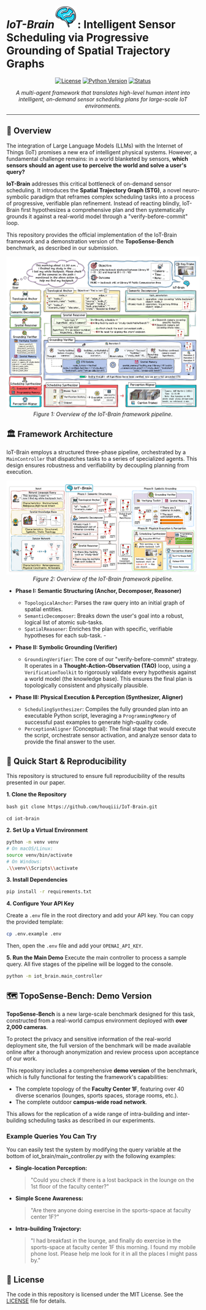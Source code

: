 #  *IoT-Brain*<img src="./figure/logo.png" alt="IoT-Brain Logo" width="60"/>: Intelligent Sensor Scheduling via Progressive Grounding of Spatial Trajectory Graphs

<p align="center">   <a href="#"><img src="https://img.shields.io/badge/License-MIT-blue.svg" alt="License"></a>   <a href="#"><img src="https://img.shields.io/badge/Python-3.10+-yellow.svg" alt="Python Version"></a>   <a href="#"><img src="https://img.shields.io/badge/Status-Under_Review-lightgrey.svg" alt="Status"></a> </p>

<p align="center">   
    <em>A multi-agent framework that translates high-level human intent into intelligent, on-demand sensor scheduling plans for large-scale IoT environments.</em> 
</p>

---

## 🌟 Overview 

The integration of Large Language Models (LLMs) with the Internet of Things (IoT) promises a new era of intelligent physical systems. However, a fundamental challenge remains: in a world blanketed by sensors, **which sensors should an agent use to perceive the world and solve a user's query?** 

**IoT-Brain** addresses this critical bottleneck of on-demand sensor scheduling. It introduces the **Spatial Trajectory Graph (STG)**, a novel neuro-symbolic paradigm that reframes complex scheduling tasks into a process of progressive, verifiable plan refinement. Instead of reacting blindly, IoT-Brain first hypothesizes a comprehensive plan and then systematically grounds it against a real-world model through a "verify-before-commit" loop. 

This repository provides the official implementation of the IoT-Brain framework and a demonstration version of the **TopoSense-Bench** benchmark, as described in our submission. 

<p align="center">  <img src="./figure/workflow.png" alt="IoT-Brain Workflow Example"/>  
    <br>
    <em>Figure 1: Overview of the IoT-Brain framework pipeline.</em>
</p>



## 🏛️ Framework Architecture

IoT-Brain employs a structured three-phase pipeline, orchestrated by a `MainController` that dispatches tasks to a series of specialized agents. This design ensures robustness and verifiability by decoupling planning from execution. 

<p align="center">  <img src="./figure/framework.png" alt="IoT-Brain Framework Overview"/>  
<br>
<em>Figure 2: Overview of the IoT-Brain framework pipeline.</em>
</p>

- **Phase I: Semantic Structuring (Anchor, Decomposer, Reasoner)**    
  - `TopologicalAnchor`: Parses the raw query into an initial graph of spatial entities.   
  - `SemanticDecomposer`: Breaks down the user's goal into a robust, logical list of atomic sub-tasks.    
  - `SpatialReasoner`: Enriches the plan with specific, verifiable hypotheses for each sub-task. -   

- **Phase II: Symbolic Grounding (Verifier)**    
  -  `GroundingVerifier`: The core of our "verify-before-commit" strategy. It operates in a **Thought-Action-Observation (TAO)** loop, using a `VerificationToolkit` to rigorously validate every hypothesis against a world model (the knowledge base). This ensures the final plan is topologically consistent and physically plausible. 

- **Phase III: Physical Execution & Perception (Synthesizer, Aligner)**   
  -  `SchedulingSynthesizer`: Compiles the fully grounded plan into an executable Python script, leveraging a `ProgrammingMemory` of successful past examples to generate high-quality code. 
  -  `PerceptionAligner` (Conceptual): The final stage that would execute the script, orchestrate sensor activation, and analyze sensor data to provide the final answer to the user. 

## 🚀 Quick Start & Reproducibility 

This repository is structured to ensure full reproducibility of the results presented in our paper. 

**1. Clone the Repository** 

```bash git clone https://github.com/houqiii/IoT-Brain.git ```

```cd iot-brain```

**2. Set Up a Virtual Environment**

```bash
python -m venv venv
# On macOS/Linux:
source venv/bin/activate
# On Windows:
.\\venv\\Scripts\\activate
```

**3. Install Dependencies**

```bash
pip install -r requirements.txt
```

**4. Configure Your API Key**

Create a `.env` file in the root directory and add your API key. You can copy the provided template:

```bash
cp .env.example .env
```

Then, open the `.env` file and add your `OPENAI_API_KEY`.

**5. Run the Main Demo**
Execute the main controller to process a sample query. All five stages of the pipeline will be logged to the console.

```bash
python -m iot_brain.main_controller
```



## 🗺️ TopoSense-Bench: Demo Version

**TopoSense-Bench** is a new large-scale benchmark designed for this task, constructed from a real-world campus environment deployed with **over 2,000 cameras**.

To protect the privacy and sensitive information of the real-world deployment site, the full version of the benchmark will be made available online after a thorough anonymization and review process upon acceptance of our work.

This repository includes a comprehensive **demo version** of the benchmark, which is fully functional for testing the framework's capabilities:

- The complete topology of the **Faculty Center 1F**, featuring over 40 diverse scenarios (lounges, sports spaces, storage rooms, etc.).
- The complete outdoor **campus-wide road network**.

This allows for the replication of a wide range of intra-building and inter-building scheduling tasks as described in our experiments.

### Example Queries You Can Try

You can easily test the system by modifying the query variable at the bottom of iot_brain/main_controller.py with the following examples:

- **Single-location Perception:**

  > "Could you check if there is a lost backpack in the lounge on the 1st floor of the faculty center?"

- **Simple Scene Awareness:**

  > "Are there anyone doing exercise in the sports-space at faculty center 1F?"

- **Intra-building Trajectory:**

  > "I had breakfast in the lounge, and finally do exercise in the sports-space at faculty center 1F this morning. I found my mobile phone lost. Please help me look for it in all the places I might pass by."

## 📜 License

The code in this repository is licensed under the MIT License. See the [LICENSE](https://github.com/houqiii/IoT-Brain/blob/main/LICENSE) file for details.



